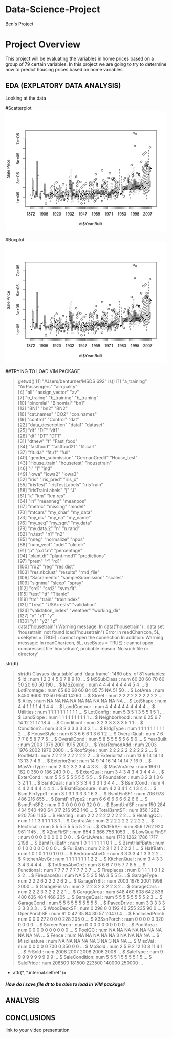 # Data-Science-Project
Ben's Project

# Project Overview
This project will be evaluating the variables in home prices based on a group of 79 certain variables. In this project we are going to try to determine how to predict housing prices based on home variables. 

## EDA (EXPLATORY DATA ANALYSIS)
Looking at the data

#Scatterplot
![](https://github.com/bjt4080/Data-Science-Project/blob/master/Boxplot.png)


#Boxplot
![Boxer](https://github.com/bjt4080/Data-Science-Project/blob/master/Boxplot.png)


##TRYING TO LOAD VIM PACKAGE
> getwd()
[1] "/Users/benturner/MSDS 692"
> ls()
  [1] "a_training"        "AirPassengers"     "airquality"       
  [4] "all"               "assign_vector"     "av"               
  [7] "b_traiing"         "b_training"        "b_traning"        
 [10] "binomial"          "Binomial"          "bn1"              
 [13] "BN1"               "bn2"               "BN2"              
 [16] "cat.names"         "CO2"               "con.names"        
 [19] "control"           "Control"           "dat"              
 [22] "data_description"  "data1"             "dataset"          
 [25] "df"                "DF"                "df1"              
 [28] "dt"                "DT"                "DT1"              
 [31] "dtnew"             "f"                 "Fast_food"        
 [34] "fastfood"          "fastfood21"        "fit.cart"         
 [37] "fit.lda"           "fit.rf"            "full"             
 [40] "gender_submission" "GermanCredit"      "House_test"       
 [43] "House_train"       "housetest"         "housetrain"       
 [46] "i"                 "I"                 "ind"              
 [49] "iowa"              "iowa2"             "iowa3"            
 [52] "iris"              "iris_pred"         "iris_x"           
 [55] "irisTest"          "irisTestLabels"    "irisTrain"        
 [58] "irisTrainLabels"   "j"                 "J"                
 [61] "k"                 "km"                "km.res"           
 [64] "ln"                "meanneg"           "meanpos"          
 [67] "metric"            "missing"           "model"            
 [70] "mtcars"            "my_char"           "my_data"          
 [73] "my_div"            "my_na"             "my_name"          
 [76] "my_seq"            "my_sqrt"           "my.data"          
 [79] "my.data.2"         "n"                 "n.rand"           
 [82] "n.test"            "n1"                "n2"               
 [85] "nneg"              "normalize"         "npos"             
 [88] "num_vect"          "odel"              "old.dir"          
 [91] "p"                 "p.df.m"            "percentage"       
 [94] "plant.df"          "plant.mod1"        "predictions"      
 [97] "prem"              "r"                 "rd1"              
[100] "rd2"               "reg"               "res.dist"         
[103] "res.nbclust"       "results"           "rmd_file"         
[106] "Sacramento"        "sampleSubmission"  "scales"           
[109] "signma"            "sleep"             "spray"            
[112] "srd1"              "srd2"              "svm.fit"          
[115] "test"              "tf"                "Titanic"          
[118] "tm"                "train"             "trainIndex"       
[121] "Treat"             "USArrests"         "validation"       
[124] "validation_index"  "weather"           "working_dir"      
[127] "x"                 "x1"                "y"                
[130] "y1"                "y2"                "z"                
data("housetrain")
Warning message:
In data("housetrain") : data set ‘housetrain’ not found
load("housetrain")
Error in readChar(con, 5L, useBytes = TRUE) : cannot open the connection
In addition: Warning message:
In readChar(con, 5L, useBytes = TRUE) :
  cannot open compressed file 'housetrain', probable reason 'No such file or directory'
  
str(dt)
> str(dt)
Classes ‘data.table’ and 'data.frame':	1460 obs. of  81 variables:
 $ Id           : num  1 2 3 4 5 6 7 8 9 10 ...
 $ MSSubClass   : num  60 20 60 70 60 50 20 60 50 190 ...
 $ MSZoning     : num  4 4 4 4 4 4 4 4 5 4 ...
 $ LotFrontage  : num  65 80 68 60 84 85 75 NA 51 50 ...
 $ LotArea      : num  8450 9600 11250 9550 14260 ...
 $ Street       : num  2 2 2 2 2 2 2 2 2 2 ...
 $ Alley        : num  NA NA NA NA NA NA NA NA NA NA ...
 $ LotShape     : num  4 4 1 1 1 1 4 1 4 4 ...
 $ LandContour  : num  4 4 4 4 4 4 4 4 4 4 ...
 $ Utilities    : num  1 1 1 1 1 1 1 1 1 1 ...
 $ LotConfig    : num  5 3 5 1 3 5 5 1 5 1 ...
 $ LandSlope    : num  1 1 1 1 1 1 1 1 1 1 ...
 $ Neighborhood : num  6 25 6 7 14 12 21 17 18 4 ...
 $ Condition1   : num  3 2 3 3 3 3 3 5 1 1 ...
 $ Condition2   : num  3 3 3 3 3 3 3 3 3 1 ...
 $ BldgType     : num  1 1 1 1 1 1 1 1 1 2 ...
 $ HouseStyle   : num  6 3 6 6 6 1 3 6 1 2 ...
 $ OverallQual  : num  7 6 7 7 8 5 8 7 7 5 ...
 $ OverallCond  : num  5 8 5 5 5 5 5 6 5 6 ...
 $ YearBuilt    : num  2003 1976 2001 1915 2000 ...
 $ YearRemodAdd : num  2003 1976 2002 1970 2000 ...
 $ RoofStyle    : num  2 2 2 2 2 2 2 2 2 2 ...
 $ RoofMatl     : num  2 2 2 2 2 2 2 2 2 2 ...
 $ Exterior1st  : num  13 9 13 14 13 13 13 7 4 9 ...
 $ Exterior2nd  : num  14 9 14 16 14 14 14 7 16 9 ...
 $ MasVnrType   : num  2 3 2 3 2 3 4 4 3 3 ...
 $ MasVnrArea   : num  196 0 162 0 350 0 186 240 0 0 ...
 $ ExterQual    : num  3 4 3 4 3 4 3 4 4 4 ...
 $ ExterCond    : num  5 5 5 5 5 5 5 5 5 5 ...
 $ Foundation   : num  3 2 3 1 3 6 3 2 1 1 ...
 $ BsmtQual     : num  3 3 3 4 3 3 1 3 4 4 ...
 $ BsmtCond     : num  4 4 4 2 4 4 4 4 4 4 ...
 $ BsmtExposure : num  4 2 3 4 1 4 1 3 4 4 ...
 $ BsmtFinType1 : num  3 1 3 1 3 3 3 1 6 3 ...
 $ BsmtFinSF1   : num  706 978 486 216 655 ...
 $ BsmtFinType2 : num  6 6 6 6 6 6 6 2 6 6 ...
 $ BsmtFinSF2   : num  0 0 0 0 0 0 0 32 0 0 ...
 $ BsmtUnfSF    : num  150 284 434 540 490 64 317 216 952 140 ...
 $ TotalBsmtSF  : num  856 1262 920 756 1145 ...
 $ Heating      : num  2 2 2 2 2 2 2 2 2 2 ...
 $ HeatingQC    : num  1 1 1 3 1 1 1 1 3 1 ...
 $ CentralAir   : num  2 2 2 2 2 2 2 2 2 2 ...
 $ Electrical   : num  5 5 5 5 5 5 5 5 2 5 ...
 $ X1stFlrSF    : num  856 1262 920 961 1145 ...
 $ X2ndFlrSF    : num  854 0 866 756 1053 ...
 $ LowQualFinSF : num  0 0 0 0 0 0 0 0 0 0 ...
 $ GrLivArea    : num  1710 1262 1786 1717 2198 ...
 $ BsmtFullBath : num  1 0 1 1 1 1 1 1 0 1 ...
 $ BsmtHalfBath : num  0 1 0 0 0 0 0 0 0 0 ...
 $ FullBath     : num  2 2 2 1 2 1 2 2 2 1 ...
 $ HalfBath     : num  1 0 1 0 1 1 0 1 0 0 ...
 $ BedroomAbvGr : num  3 3 3 3 4 1 3 3 2 2 ...
 $ KitchenAbvGr : num  1 1 1 1 1 1 1 1 2 2 ...
 $ KitchenQual  : num  3 4 3 3 3 4 3 4 4 4 ...
 $ TotRmsAbvGrd : num  8 6 6 7 9 5 7 7 8 5 ...
 $ Functional   : num  7 7 7 7 7 7 7 7 3 7 ...
 $ Fireplaces   : num  0 1 1 1 1 0 1 2 2 2 ...
 $ FireplaceQu  : num  NA 5 5 3 5 NA 3 5 5 5 ...
 $ GarageType   : num  2 2 2 6 2 2 2 2 6 2 ...
 $ GarageYrBlt  : num  2003 1976 2001 1998 2000 ...
 $ GarageFinish : num  2 2 2 3 2 3 2 2 3 2 ...
 $ GarageCars   : num  2 2 2 3 3 2 2 2 2 1 ...
 $ GarageArea   : num  548 460 608 642 836 480 636 484 468 205 ...
 $ GarageQual   : num  5 5 5 5 5 5 5 5 2 3 ...
 $ GarageCond   : num  5 5 5 5 5 5 5 5 5 5 ...
 $ PavedDrive   : num  3 3 3 3 3 3 3 3 3 3 ...
 $ WoodDeckSF   : num  0 298 0 0 192 40 255 235 90 0 ...
 $ OpenPorchSF  : num  61 0 42 35 84 30 57 204 0 4 ...
 $ EnclosedPorch: num  0 0 0 272 0 0 0 228 205 0 ...
 $ X3SsnPorch   : num  0 0 0 0 0 320 0 0 0 0 ...
 $ ScreenPorch  : num  0 0 0 0 0 0 0 0 0 0 ...
 $ PoolArea     : num  0 0 0 0 0 0 0 0 0 0 ...
 $ PoolQC       : num  NA NA NA NA NA NA NA NA NA NA ...
 $ Fence        : num  NA NA NA NA NA 3 NA NA NA NA ...
 $ MiscFeature  : num  NA NA NA NA NA 3 NA 3 NA NA ...
 $ MiscVal      : num  0 0 0 0 0 700 0 350 0 0 ...
 $ MoSold       : num  2 5 9 2 12 10 8 11 4 1 ...
 $ YrSold       : num  2008 2007 2008 2006 2008 ...
 $ SaleType     : num  9 9 9 9 9 9 9 9 9 9 ...
 $ SaleCondition: num  5 5 5 1 5 5 5 5 1 5 ...
 $ SalePrice    : num  208500 181500 223500 140000 250000 ...
 - attr(*, ".internal.selfref")=<externalptr>

##### How do I save file dt to be able to load in VIM package? 




## ANALYSIS

## CONCLUSIONS
link to your video presentation

